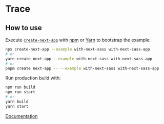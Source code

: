 # Trace 

## How to use

Execute [`create-next-app`](https://github.com/vercel/next.js/tree/canary/packages/create-next-app) with [npm](https://docs.npmjs.com/cli/init) or [Yarn](https://yarnpkg.com/lang/en/docs/cli/create/) to bootstrap the example:

```bash
npx create-next-app --example with-next-sass with-next-sass-app
# or
yarn create next-app --example with-next-sass with-next-sass-app
# or
pnpm create next-app -- --example with-next-sass with-next-sass-app
```

Run production build with:

```bash
npm run build
npm run start
# or
yarn build
yarn start
```

[Documentation](https://nextjs.org/docs/deployment)
